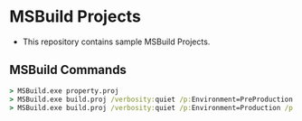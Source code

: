 # MSBuild Projects

* This repository contains sample MSBuild Projects.

## MSBuild Commands

```cmd
> MSBuild.exe property.proj
> MSBuild.exe build.proj /verbosity:quiet /p:Environment=PreProduction /p:AllowedReferenceRelatedFileExtensions=none
> MSBuild.exe build.proj /verbosity:quiet /p:Environment=Production /p:AllowedReferenceRelatedFileExtensions=none
```
